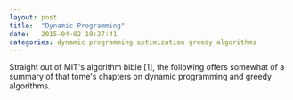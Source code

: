 ```yaml
---
layout: post
title:  "Dynamic Programming"
date:   2015-04-02 19:27:41
categories: dynamic programming optimization greedy algorithms
---
```

Straight out of MIT's algorithm bible [1], the following offers somewhat of a summary of that tome's chapters on dynamic programming and greedy algorithms.


